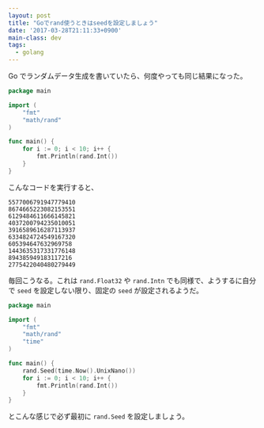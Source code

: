 ```yaml
---
layout: post
title: "Goでrand使うときはseedを設定しましょう"
date: '2017-03-28T21:11:33+0900'
main-class: dev
tags:
  - golang
---
```


Go でランダムデータ生成を書いていたら、何度やっても同じ結果になった。

```go
package main

import (
	"fmt"
	"math/rand"
)

func main() {
	for i := 0; i < 10; i++ {
		fmt.Println(rand.Int())
	}
}
```

こんなコードを実行すると、

```
5577006791947779410
8674665223082153551
6129484611666145821
4037200794235010051
3916589616287113937
6334824724549167320
605394647632969758
1443635317331776148
894385949183117216
2775422040480279449
```

毎回こうなる。これは `rand.Float32` や `rand.Intn` でも同様で、ようするに自分で `seed` を設定しない限り、固定の `seed` が設定されるようだ。

```go
package main

import (
	"fmt"
	"math/rand"
	"time"
)

func main() {
	rand.Seed(time.Now().UnixNano())
	for i := 0; i < 10; i++ {
		fmt.Println(rand.Int())
	}
}
```

とこんな感じで必ず最初に `rand.Seed` を設定しましょう。
